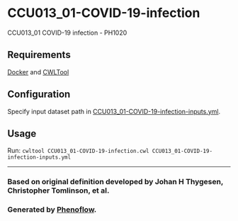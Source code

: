 # CCU013_01-COVID-19-infection

CCU013_01 COVID-19 infection - PH1020

## Requirements

[Docker](https://docs.docker.com/install/) and [CWLTool](https://github.com/common-workflow-language/cwltool#install)

## Configuration

Specify input dataset path in [CCU013_01-COVID-19-infection-inputs.yml](CCU013_01-COVID-19-infection-inputs.yml).

## Usage

Run: `cwltool CCU013_01-COVID-19-infection.cwl CCU013_01-COVID-19-infection-inputs.yml`

***

### Based on original definition developed by Johan H Thygesen, Christopher Tomlinson, et al.
### Generated by [Phenoflow](https://kclhi.org/phenoflow).
